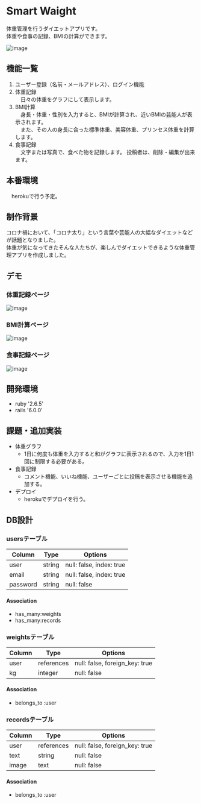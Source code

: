 # Smart Waight
体重管理を行うダイエットアプリです。  
体重や食事の記録、BMIの計算ができます。

![image](https://user-images.githubusercontent.com/66629789/100531081-73ac5600-323d-11eb-891d-e33a68b0899d.png)

## 機能一覧
1. ユーザー登録（名前・メールアドレス）、ログイン機能
2. 体重記録  
　日々の体重をグラフにして表示します。
3. BMI計算  
　身長・体重・性別を入力すると、BMIが計算され、近いBMIの芸能人が表示されます。  
　また、その人の身長に合った標準体重、美容体重、プリンセス体重を計算します。
4. 食事記録  
　文字または写真で、食べた物を記録します。
  投稿者は、削除・編集が出来ます。
 
## 本番環境
　herokuで行う予定。
## 制作背景  
  コロナ禍において、「コロナ太り」という言葉や芸能人の大幅なダイエットなどが話題となりました。  
  体重が気になってきたそんな人たちが、楽しんでダイエットできるような体重管理アプリを作成しました。

## デモ
### 体重記録ページ
![image](https://user-images.githubusercontent.com/66629789/100531110-a0f90400-323d-11eb-9003-8558d3533dd9.png)
### BMI計算ページ
![image](https://user-images.githubusercontent.com/66629789/100531113-b40bd400-323d-11eb-8230-0e0897a2cc20.png)
### 食事記録ページ
![image](https://user-images.githubusercontent.com/66629789/100531121-c2f28680-323d-11eb-8b75-4b52f06ba529.png)



## 開発環境
* ruby '2.6.5'
* rails '6.0.0'


## 課題・追加実装
- 体重グラフ　　
  - 1日に何度も体重を入力すると和がグラフに表示されるので、入力を1日1回に制限する必要がある。
- 食事記録
  - コメント機能、いいね機能、ユーザーごとに投稿を表示させる機能を追加する。
- デプロイ
  - herokuでデプロイを行う。

## DB設計

### usersテーブル

|Column  |Type  |Options                 |
|--------|------|------------------------|
|user    |string|null: false, index: true|
|email   |string|null: false, index: true|
|password|string|null: false             |

#### Association
- has_many:weights
- has_many:records

### weightsテーブル

|Column|Type      |Options                       |
|------|----------|------------------------------|
|user  |references|null: false, foreign_key: true|
|kg    |integer   |null: false                   |

#### Association
- belongs_to :user

### recordsテーブル

|Column|Type      |Options                       |
|------|----------|------------------------------|
|user  |references|null: false, foreign_key: true|
|text  |string    |null: false                   |
|image |text      |null: false                   |

#### Association
- belongs_to :user
